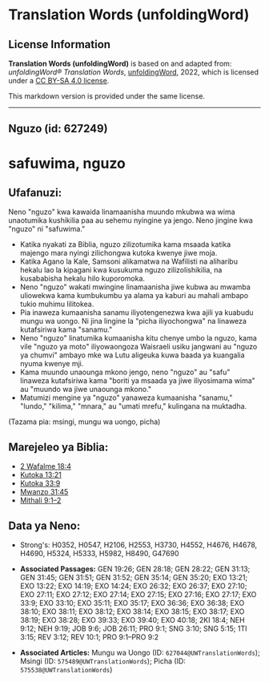 # Translation Words (unfoldingWord)

## License Information

**Translation Words (unfoldingWord)** is based on and adapted from: _unfoldingWord® Translation Words_, [unfoldingWord](https://unfoldingword.org/utw), 2022, which is licensed under a [CC BY-SA 4.0 license](https://creativecommons.org/licenses/by-sa/4.0/legalcode.en).

This markdown version is provided under the same license.



--------------------------------

## Nguzo (id: 627249)

safuwima, nguzo
===============

Ufafanuzi:
----------

Neno "nguzo" kwa kawaida linamaanisha muundo mkubwa wa wima unaotumika kushikilia paa au sehemu nyingine ya jengo. Neno jingine kwa "nguzo" ni "safuwima."

* Katika nyakati za Biblia, nguzo zilizotumika kama msaada katika majengo mara nyingi zilichongwa kutoka kwenye jiwe moja.
* Katika Agano la Kale, Samsoni alikamatwa na Wafilisti na aliharibu hekalu lao la kipagani kwa kusukuma nguzo zilizolishikilia, na kusababisha hekalu hilo kuporomoka.
* Neno "nguzo" wakati mwingine linamaanisha jiwe kubwa au mwamba uliowekwa kama kumbukumbu ya alama ya kaburi au mahali ambapo tukio muhimu lilitokea.
* Pia inaweza kumaanisha sanamu iliyotengenezwa kwa ajili ya kuabudu mungu wa uongo. Ni jina lingine la "picha iliyochongwa" na linaweza kutafsiriwa kama "sanamu."
* Neno "nguzo" linatumika kumaanisha kitu chenye umbo la nguzo, kama vile "nguzo ya moto" iliyowaongoza Waisraeli usiku jangwani au "nguzo ya chumvi" ambayo mke wa Lutu aligeuka kuwa baada ya kuangalia nyuma kwenye mji.
* Kama muundo unaounga mkono jengo, neno "nguzo" au "safu" linaweza kutafsiriwa kama "boriti ya msaada ya jiwe iliyosimama wima" au "muundo wa jiwe unaounga mkono."
* Matumizi mengine ya "nguzo" yanaweza kumaanisha "sanamu," "lundo," "kilima," "mnara," au "umati mrefu," kulingana na muktadha.

(Tazama pia: msingi, mungu wa uongo, picha)

Marejeleo ya Biblia:
--------------------

* [2 Wafalme 18:4](https://ref.ly/2Kgs18:4)
* [Kutoka 13:21](https://ref.ly/Exod13:21)
* [Kutoka 33:9](https://ref.ly/Exod33:9)
* [Mwanzo 31:45](https://ref.ly/Gen31:45)
* [Mithali 9:1–2](https://ref.ly/Prov9:1-Prov9:2)

Data ya Neno:
-------------

* Strong's: H0352, H0547, H2106, H2553, H3730, H4552, H4676, H4678, H4690, H5324, H5333, H5982, H8490, G47690

* **Associated Passages:** GEN 19:26; GEN 28:18; GEN 28:22; GEN 31:13; GEN 31:45; GEN 31:51; GEN 31:52; GEN 35:14; GEN 35:20; EXO 13:21; EXO 13:22; EXO 14:19; EXO 14:24; EXO 26:32; EXO 26:37; EXO 27:10; EXO 27:11; EXO 27:12; EXO 27:14; EXO 27:15; EXO 27:16; EXO 27:17; EXO 33:9; EXO 33:10; EXO 35:11; EXO 35:17; EXO 36:36; EXO 36:38; EXO 38:10; EXO 38:11; EXO 38:12; EXO 38:14; EXO 38:15; EXO 38:17; EXO 38:19; EXO 38:28; EXO 39:33; EXO 39:40; EXO 40:18; 2KI 18:4; NEH 9:12; NEH 9:19; JOB 9:6; JOB 26:11; PRO 9:1; SNG 3:10; SNG 5:15; 1TI 3:15; REV 3:12; REV 10:1; PRO 9:1–PRO 9:2
* **Associated Articles:** Mungu wa Uongo (ID: `627044@UWTranslationWords`); Msingi (ID: `575489@UWTranslationWords`); Picha (ID: `575538@UWTranslationWords`)

